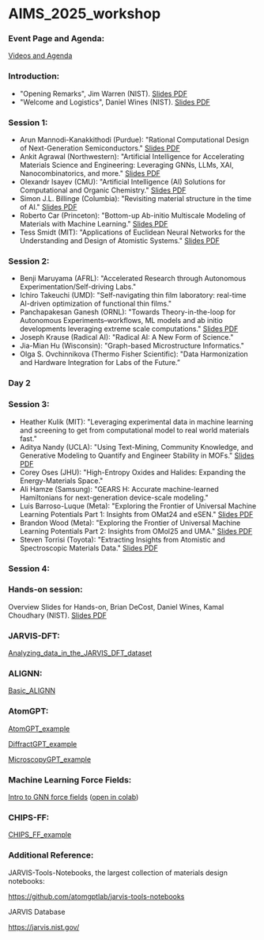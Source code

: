 # AIMS_2025_workshop

### Event Page and Agenda:

[Videos and Agenda](https://www.nist.gov/news-events/events/2025/07/artificial-intelligence-materials-science-aims-workshop)


### Introduction: 
* "Opening Remarks", Jim Warren (NIST). [Slides PDF](https://github.com/usnistgov/aims_workshop/blob/main/AIMS25-Warren.pdf)
* "Welcome and Logistics", Daniel Wines (NIST). [Slides PDF](https://github.com/usnistgov/aims_workshop/blob/main/aims_intro_2025.pdf)
### Session 1:
* Arun Mannodi-Kanakkithodi (Purdue): "Rational Computational Design of Next-Generation Semiconductors." [Slides PDF](https://github.com/usnistgov/aims_workshop/blob/main/Arun%20Mannodi%20Kanakkithodi%20(Purdue-MSE).pdf)
* Ankit Agrawal (Northwestern): "Artificial Intelligence for Accelerating Materials Science and Engineering: Leveraging GNNs, LLMs, XAI, Nanocombinatorics, and more." [Slides PDF](https://github.com/usnistgov/aims_workshop/blob/main/Agrawal_AIMS_NIST_July2025.pdf)
* Olexandr Isayev (CMU): "Artificial Intelligence (AI) Solutions for Computational and Organic Chemistry." [Slides PDF](https://github.com/usnistgov/aims_workshop/blob/main/isayev_nist_aims2025.pdf)
* Simon J.L. Billinge (Columbia): "Revisiting material structure in the time of AI." [Slides PDF](https://github.com/usnistgov/aims_workshop/blob/main/billinge.pdf)
* Roberto Car (Princeton): "Bottom-up Ab-initio Multiscale Modeling of Materials with Machine Learning." [Slides PDF](https://github.com/usnistgov/aims_workshop/blob/main/NIST-AIMS_talk_Car.pdf)
* Tess Smidt (MIT): "Applications of Euclidean Neural Networks for the Understanding and Design of Atomistic Systems." [Slides PDF](https://github.com/usnistgov/aims_workshop/blob/main/2025.07.08%20--%20AIMS%20workshop%20--%2020min%20--%20Harnessing%20E(3)NNs%20for%20the%20Understanding%20and%20Design%20of%20Physical%20Systems.pdf)
### Session 2:
* Benji Maruyama (AFRL): "Accelerated Research through Autonomous Experimentation/Self-driving Labs."
* Ichiro Takeuchi (UMD): "Self-navigating thin film laboratory: real-time AI-driven optimization of functional thin films."
* Panchapakesan Ganesh (ORNL): "Towards Theory-in-the-loop for Autonomous Experiments–workflows, ML models and ab initio developments leveraging extreme scale computations." [Slides PDF](https://github.com/usnistgov/aims_workshop/blob/main/AIMS_vFINAL_PGanesh_ORNL.pdf)
* Joseph Krause (Radical AI): "Radical AI: A New Form of Science."
* Jia-Mian Hu (Wisconsin): "Graph-based Microstructure Informatics."
* Olga S. Ovchinnikova (Thermo Fisher Scientific): "Data Harmonization and Hardware Integration for Labs of the Future.”

### Day 2

### Session 3:
* Heather Kulik (MIT): "Leveraging experimental data in machine learning and screening to get from computational model to real world materials fast."
* Aditya Nandy (UCLA): "Using Text-Mining, Community Knowledge, and Generative Modeling to Quantify and Engineer Stability in MOFs." [Slides PDF](https://github.com/usnistgov/aims_workshop/blob/main/nandy.pdf)
* Corey Oses (JHU): "High-Entropy Oxides and Halides: Expanding the Energy-Materials Space."
* Ali Hamze (Samsung): "GEARS H: Accurate machine-learned Hamiltonians for next-generation device-scale modeling."
* Luis Barroso-Luque (Meta): "Exploring the Frontier of Universal Machine Learning Potentials Part 1: Insights from OMat24 and eSEN." [Slides PDF](https://github.com/usnistgov/aims_workshop/blob/main/AIMS-OMAT-eSEN-7-2025.pdf)
* Brandon Wood (Meta): "Exploring the Frontier of Universal Machine Learning Potentials Part 2: Insights from OMol25 and UMA." [Slides PDF](https://github.com/usnistgov/aims_workshop/blob/main/AIMS-OMol25-UMA-2025.pdf)
* Steven Torrisi (Toyota): "Extracting Insights from Atomistic and Spectroscopic Materials Data." [Slides PDF](https://github.com/usnistgov/aims_workshop/blob/main/torissi.pdf)

### Session 4:



### Hands-on session:

Overview Slides for Hands-on, Brian DeCost, Daniel Wines, Kamal Choudhary (NIST). [Slides PDF](https://github.com/usnistgov/aims_workshop/blob/main/AIMS_handson_2025_final.pdf)

### JARVIS-DFT:

[Analyzing_data_in_the_JARVIS_DFT_dataset](https://colab.research.google.com/github/knc6/jarvis-tools-notebooks/blob/master/jarvis-tools-notebooks/Analyzing_data_in_the_JARVIS_DFT_dataset.ipynb)


### ALIGNN:

[Basic_ALIGNN](https://colab.research.google.com/github/knc6/jarvis-tools-notebooks/blob/master/jarvis-tools-notebooks/alignn_jarvis_leaderboard.ipynb)

### AtomGPT:

[AtomGPT_example](https://colab.research.google.com/github/knc6/jarvis-tools-notebooks/blob/master/jarvis-tools-notebooks/atomgpt_example.ipynb)

[DiffractGPT_example](https://colab.research.google.com/github/knc6/jarvis-tools-notebooks/blob/master/jarvis-tools-notebooks/DiffractGPT_example.ipynb)

[MicroscopyGPT_example](https://colab.research.google.com/github/knc6/jarvis-tools-notebooks/blob/master/jarvis-tools-notebooks/MicroscopyGPT.ipynb)

### Machine Learning Force Fields:
[Intro to GNN force fields](tutorials/intro-gnn-potentials.ipynb) ([open in colab](https://colab.research.google.com/github/usnistgov/aims_workshop/blob/main/tutorials/intro-gnn-potentials.ipynb))

### CHIPS-FF:

[CHIPS_FF_example](https://colab.research.google.com/github/knc6/jarvis-tools-notebooks/blob/master/jarvis-tools-notebooks/chipsff_example.ipynb)


### Additional Reference: 

JARVIS-Tools-Notebooks, the largest collection of materials design notebooks:

https://github.com/atomgptlab/jarvis-tools-notebooks

JARVIS Database

https://jarvis.nist.gov/
